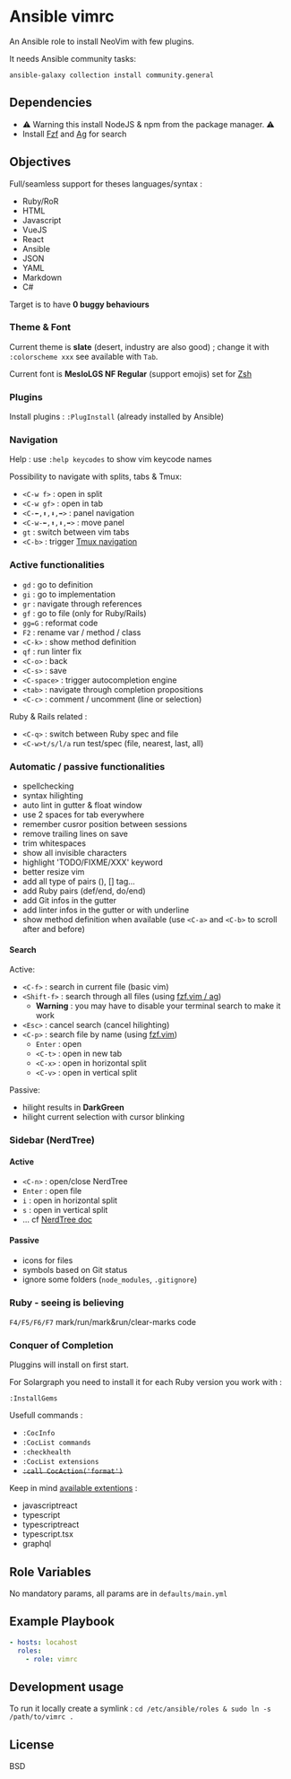 # Ansible vimrc

An Ansible role to install NeoVim with few plugins.

It needs Ansible community tasks:

```shell
ansible-galaxy collection install community.general
```

## Dependencies

- ⚠ Warning this install NodeJS & npm from the package manager. ⚠
- Install [Fzf](https://github.com/junegunn/fzf) and [Ag](https://github.com/ggreer/the_silver_searcher) for search

## Objectives

Full/seamless support for theses languages/syntax :

- Ruby/RoR
- HTML
- Javascript
- VueJS
- React
- Ansible
- JSON
- YAML
- Markdown
- C#


Target is to have **0 buggy behaviours**

### Theme & Font

Current theme is **slate** (desert, industry are also good) ; change it with `:colorscheme xxx` see available with `Tab`.

Current font is **MesloLGS NF Regular** (support emojis) set for [Zsh](https://github.com/Haelle/oh_my_zsh/)

### Plugins

Install plugins : `:PlugInstall` (already installed by Ansible)

### Navigation

Help : use `:help keycodes` to show vim keycode names

Possibility to navigate with splits, tabs & Tmux:

- `<C-w f>` : open in split
- `<C-w gf>` : open in tab
- `<C-⬅,⬆,⬇,➡>` : panel navigation
- `<C-w-⬅,⬆,⬇,➡>` : move panel
- `gt` : switch between vim tabs
- `<C-b>` : trigger [Tmux navigation](vim-tmux-navigator)

### Active functionalities

- `gd` : go to definition
- `gi` : go to implementation
- `gr` : navigate through references
- `gf` : go to file (only for Ruby/Rails)
- `gg=G` : reformat code
- `F2` : rename var / method / class
- `<C-k>` : show method definition
- `qf` : run linter fix
- `<C-o>` : back
- `<C-s>` : save
- `<C-space>` : trigger autocompletion engine
- `<tab>` : navigate through completion propositions
- `<C-c>` : comment / uncomment (line or selection)

Ruby & Rails related :

- `<C-q>` : switch between Ruby spec and file
- `<C-w>t/s/l/a` run test/spec (file, nearest, last, all)

### Automatic / passive functionalities

- spellchecking
- syntax hilighting
- auto lint in gutter & float window
- use 2 spaces for tab everywhere
- remember cusror position between sessions
- remove trailing lines on save
- trim whitespaces
- show all invisible characters
- highlight 'TODO/FIXME/XXX' keyword
- better resize vim
- add all type of pairs (), [] tag...
- add Ruby pairs (def/end, do/end)
- add Git infos in the gutter
- add linter infos in the gutter or with underline
- show method definition when available (use `<C-a>` and `<C-b>` to scroll after and before)

#### Search

Active:

- `<C-f>` : search in current file (basic vim)
- `<Shift-f>` : search through all files (using [fzf.vim / ag](https://github.com/junegunn/fzf.vim))
  - **Warning** : you may have to disable your terminal search to make it work
- `<Esc>` : cancel search (cancel hilighting)
- `<C-p>` : search file by name (using [fzf.vim](https://github.com/junegunn/fzf.vim))
  - `Enter` : open
  - `<C-t>` : open in new tab
  - `<C-x>` : open in horizontal split
  - `<C-v>` : open in vertical split

Passive:

- hilight results in **DarkGreen**
- hilight current selection with cursor blinking

### Sidebar (NerdTree)

#### Active

- `<C-n>` : open/close NerdTree
- `Enter` : open file
- `i` : open in horizontal split
- `s` : open in vertical split
- ... cf [NerdTree doc](...)

#### Passive

- icons for files
- symbols based on Git status
- ignore some folders (`node_modules`, `.gitignore`)

### Ruby - seeing is believing

`F4/F5/F6/F7` mark/run/mark&run/clear-marks code

### Conquer of Completion

Pluggins will install on first start.

For Solargraph you need to install it for each Ruby version you work with :

```vim
:InstallGems
```

Usefull commands :

- `:CocInfo`
- `:CocList commands`
- `:checkhealth`
- `:CocList extensions`
- ~~`:call CocAction('format')`~~

Keep in mind [available extentions](https://github.com/neoclide/coc.nvim/wiki/Using-coc-extensions) :

- javascriptreact
- typescript
- typescriptreact
- typescript.tsx
- graphql

## Role Variables

No mandatory params, all params are in `defaults/main.yml`

## Example Playbook

```yaml
- hosts: locahost
  roles:
    - role: vimrc
```

## Development usage

To run it locally create a symlink : `cd /etc/ansible/roles & sudo ln -s /path/to/vimrc .`

## License

BSD
